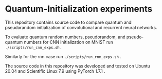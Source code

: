 # Quantum-Initialization experiments
This repository contains source code to compare quantum and pseudorandom initialization of 
convolutional and recurrent neural networks.

To evaluate quantum random numbers, pseudorandom, and pseudo-quantum numbers for CNN initialization on MNIST run ```./scripts/run_cnn_exps.sh```.

Similarly for the rnn case run ```./scripts/run_rnn_exps.sh``` .

The source code in this repository was developed and tested on Ubuntu 20.04 and Scientific Linux 7.9
using PyTorch 1.7.1 . 